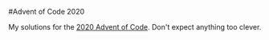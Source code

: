 #Advent of Code 2020

My solutions for the [2020 Advent of Code](https://adventofcode.com/2020). Don't expect anything too clever.
